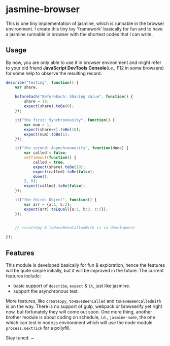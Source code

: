 # jasmine-browser

This is one tiny implementation of jasmine, which is runnable in the browser environment. I create this tiny toy 'framework' basically for fun and to have a jasmine runnable in browser with the shortest codes that I can write.




## Usage
By now, you are only able to use it in browser environment and might refer to your old friend **JavaScript DevTools Console**(*i.e.*, F12 in some browsers) for some help to observe the resulting record.


```js
describe("Testing", function() {
	var share;
	
	beforeEach("BeforeEach: Sharing Value", function() {
		share = 18;
		expect(share).toBe(0);
	});

	it("the first: Synchronousity", function() {
		var num = 1;
		expect(share++).toBe(18);
		expect(num).toBe(1);
	});

	it("the second: Asynchronousity", function(done) {
		var called = false;
		setTimeout(function() {
			called = true;
			expect(share).toBe(18);
			expect(called).toBe(false);
			done();
		}, 0);
		expect(called).toBe(false);
	});

	it("the third: Object", function() {
		var arr = {a:1, b:2};
		expect(arr).toEqual({a:1, b:3, c:5});
	});
	

	// createSpy & toHaveBeenCalledWith is in development

});
```


## Features
This module is developed basically for fun & exploration, hence the features will be quite simple initially, but it will be improved in the future. The current features include: 

- basic support of `describe`, `expect` & `it`, just like jasmine. 
- support the asynchronous test.

More features, like `createSpy`, `toHaveBeenCalled` and `toHaveBeenCalledWith` is on the way. There is no support of gulp, webpack or browserify yet right now, but fortunately they will come out soon. One more thing, another brother module is about coding on schedule, *i.e.*, `jasmine-node`, the one which can test in node.js environment which will use the node module  `process.nextTick` for a pollyfill. 

Stay tuned. ~

